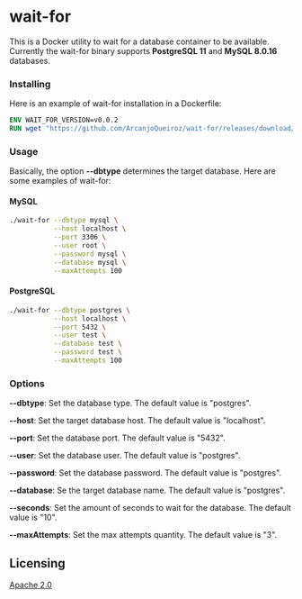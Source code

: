 # wait-for

This is a Docker utility to wait for a database container to be available. Currently the wait-for binary supports **PostgreSQL 11** and **MySQL 8.0.16** databases.

### Installing

Here is an example of wait-for installation in a Dockerfile:

```dockerfile
ENV WAIT_FOR_VERSION=v0.0.2
RUN wget "https://github.com/ArcanjoQueiroz/wait-for/releases/download/${WAIT_FOR_VERSION}/wait-for" && chmod u+x wait-for
  ```


### Usage

Basically, the option **--dbtype** determines the target database. Here are some examples of wait-for:

#### MySQL

```sh
./wait-for --dbtype mysql \
           --host localhost \
           --port 3306 \
           --user root \
           --password mysql \
           --database mysql \
           --maxAttempts 100
```

#### PostgreSQL

```sh
./wait-for --dbtype postgres \
           --host localhost \
           --port 5432 \
           --user test \
           --database test \
           --password test \
           --maxAttempts 100
```

### Options

**--dbtype**: Set the database type. The default value is "postgres".

**--host**: Set the target database host. The default value is "localhost".

**--port**: Set the database port. The default value is "5432".

**--user**: Set the database user. The default value is "postgres".

**--password**: Set the database password. The default value is "postgres".

**--database**: Se the target database name. The default value is "postgres".

**--seconds**: Set the amount of seconds to wait for the database. The default value is "10".

**--maxAttempts**: Set the max attempts quantity. The default value is "3".

## Licensing

[Apache 2.0](https://www.apache.org/licenses/LICENSE-2.0.html)
